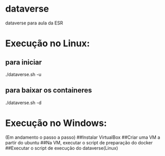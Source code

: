 # dataverse
dataverse para aula da ESR

# Execução no Linux:
## para iniciar
./dataverse.sh -u 

## para baixar os containeres
./dataverse.sh -d

# Execução no Windows:
(Em andamento o passo a passo)
##Instalar VirtualBox
##Criar uma VM a partir do ubuntu
##Na VM, executar o script de preparação do docker
##Executar o script de execução do dataverse(Linux)


